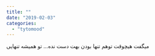 ```yaml
---
title: ""
date: "2019-02-03"
categories: 
  - "tytomood"
---
```


میگفت هیچوقت توهم تنها بودن بهت دست نده... تو همیشه تنهایی
